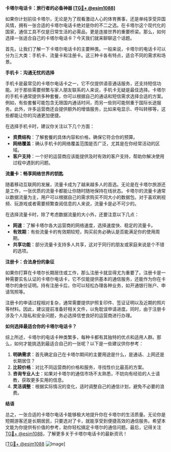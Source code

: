 **卡塔尔电话卡：旅行者的必备神器 [[TG💪+ @esim1088](https://t.me/s/esim1088)]**

如果你计划前往卡塔尔，无论是为了观看激动人心的体育赛事，还是单纯享受异国风情，拥有一张合适的卡塔尔电话卡绝对是你的不二之选。在卡塔尔这个现代化的国家，通信工具不仅是日常生活的必需品，更是连接世界的重要桥梁。那么，如何选择一张适合自己的卡塔尔电话卡？今天我们就来聊聊这个话题。

首先，让我们了解一下卡塔尔电话卡的主要种类。一般来说，卡塔尔的电话卡可以分为三大类：手机卡、流量卡和注册卡。这三种卡各有特点，适合不同的需求和场景。

**手机卡：沟通无忧的选择**

手机卡是最常见的卡塔尔电话卡之一，它不仅提供语音通话服务，还支持短信功能。对于那些需要频繁与家人朋友联系的人来说，手机卡无疑是最佳选择。卡塔尔的手机卡通常提供多种套餐，你可以根据自己的通话和短信需求选择合适的方案。例如，有些套餐可能包含无限国内通话时间，而另一些则可能侧重于国际长途服务。此外，许多运营商还会提供额外的增值服务，比如来电显示、呼叫转移等，这些都能让你的沟通更加便捷。

在选择手机卡时，建议你关注以下几个方面：

- **资费结构**：了解套餐的具体内容和价格，确保它符合你的预算。
- **网络覆盖**：确认手机卡的网络覆盖范围是否广泛，尤其是在你经常活动的区域。
- **客户支持**：一个好的运营商应该能提供及时有效的客户支持，帮助你解决使用过程中遇到的问题。

**流量卡：畅享网络世界的钥匙**

随着移动互联网的发展，流量卡成为了越来越多人的首选。无论是在卡塔尔旅游还是工作，一张优质的流量卡都能让你随时随地保持在线状态。卡塔尔的流量卡通常以数据流量为主，用户可以根据自己的需求购买不同大小的数据包。对于喜欢刷视频、玩游戏或者需要频繁查阅信息的人来说，流量卡是必不可少的。

在选择流量卡时，除了考虑数据流量的大小外，还要注意以下几点：

- **网速**：了解卡塔尔各大运营商的网络速度，选择速度快、稳定的流量卡。
- **有效期**：有些流量卡的有效期较短，购买前务必确认是否能满足你的使用周期。
- **共享功能**：部分流量卡支持多人共享，这对于同行的朋友或家庭来说是个不错的选项。

**注册卡：合法身份的象征**

如果你打算在卡塔尔长期居住或工作，那么注册卡就显得尤为重要了。注册卡是一种需要实名认证的卡塔尔电话卡，它不仅能提供基本的通信服务，还能作为你在卡塔尔的身份证明。持有注册卡后，你可以轻松办理各种业务，如开通银行账户、申请驾照等。

注册卡的申请过程相对复杂，通常需要提供护照复印件、签证证明以及近期的照片等材料。因此，建议提前准备好相关文件，以免耽误申请进度。同时，由于注册卡涉及个人隐私和安全问题，务必选择信誉良好的运营商进行办理。

**如何选择最适合你的卡塔尔电话卡？**

综上所述，卡塔尔的电话卡种类繁多，每种卡都有其独特的优点和适用人群。那么，如何才能挑选到最适合自己的一张呢？以下是一些建议供你参考：

1. **明确需求**：首先确定自己在卡塔尔期间的主要用途是什么，是通话、上网还是长期居住？
2. **比较价格**：对比不同运营商的价格和服务，寻找性价比最高的方案。
3. **咨询专业人士**：如果对卡塔尔的通信市场不太熟悉，不妨向有经验的人士请教，获取更多实用的信息。
4. **灵活调整**：根据实际情况的变化，适时调整自己的通信计划，避免不必要的浪费。

**结语**

总之，一张合适的卡塔尔电话卡能够极大地提升你在卡塔尔的生活质量。无论你是短期游客还是长期居民，只要选对了卡，就能享受到便捷高效的通信服务。希望本文能为你提供有价值的参考，助你轻松搞定卡塔尔的通信问题。最后，记得关注[TG💪+ @esim1088](https://t.me/s/esim1088)，了解更多关于卡塔尔电话卡的最新资讯！

[[TG💪+ @esim1088](https://t.me/s/esim1088) ![Image](https://i.postimg.cc/4NQfJmqS/Snipaste-2025-05-13-00-14-12.png)]